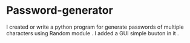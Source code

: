 # Password-generator
I created or write a python program for generate passwords of multiple characters using Random module .
I added a GUI simple buuton in it .
